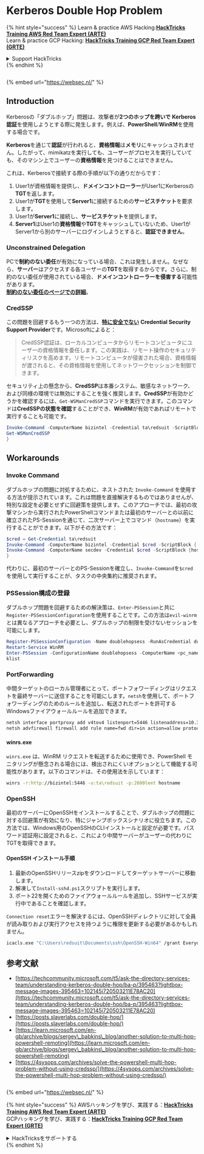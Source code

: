 # Kerberos Double Hop Problem

{% hint style="success" %}
Learn & practice AWS Hacking:<img src="/.gitbook/assets/arte.png" alt="" data-size="line">[**HackTricks Training AWS Red Team Expert (ARTE)**](https://training.hacktricks.xyz/courses/arte)<img src="/.gitbook/assets/arte.png" alt="" data-size="line">\
Learn & practice GCP Hacking: <img src="/.gitbook/assets/grte.png" alt="" data-size="line">[**HackTricks Training GCP Red Team Expert (GRTE)**<img src="/.gitbook/assets/grte.png" alt="" data-size="line">](https://training.hacktricks.xyz/courses/grte)

<details>

<summary>Support HackTricks</summary>

* Check the [**subscription plans**](https://github.com/sponsors/carlospolop)!
* **Join the** 💬 [**Discord group**](https://discord.gg/hRep4RUj7f) or the [**telegram group**](https://t.me/peass) or **follow** us on **Twitter** 🐦 [**@hacktricks\_live**](https://twitter.com/hacktricks\_live)**.**
* **Share hacking tricks by submitting PRs to the** [**HackTricks**](https://github.com/carlospolop/hacktricks) and [**HackTricks Cloud**](https://github.com/carlospolop/hacktricks-cloud) github repos.

</details>
{% endhint %}

<figure><img src="https://pentest.eu/RENDER_WebSec_10fps_21sec_9MB_29042024.gif" alt=""><figcaption></figcaption></figure>

{% embed url="https://websec.nl/" %}


## Introduction

Kerberosの「ダブルホップ」問題は、攻撃者が**2つのホップを跨いで** **Kerberos認証**を使用しようとする際に発生します。例えば、**PowerShell**/**WinRM**を使用する場合です。

**Kerberos**を通じて**認証**が行われると、**資格情報**は**メモリ**にキャッシュされません。したがって、mimikatzを実行しても、ユーザーがプロセスを実行していても、そのマシン上でユーザーの**資格情報**を見つけることはできません。

これは、Kerberosで接続する際の手順が以下の通りだからです：

1. User1が資格情報を提供し、**ドメインコントローラー**がUser1にKerberosの**TGT**を返します。
2. User1が**TGT**を使用して**Server1**に接続するための**サービスチケット**を要求します。
3. User1が**Server1**に接続し、**サービスチケット**を提供します。
4. **Server1**はUser1の**資格情報**や**TGT**をキャッシュしていないため、User1がServer1から別のサーバーにログインしようとすると、**認証できません**。

### Unconstrained Delegation

PCで**制約のない委任**が有効になっている場合、これは発生しません。なぜなら、**サーバー**はアクセスする各ユーザーの**TGT**を取得するからです。さらに、制約のない委任が使用されている場合、**ドメインコントローラーを侵害する**可能性があります。\
[**制約のない委任のページでの詳細**](unconstrained-delegation.md)。

### CredSSP

この問題を回避するもう一つの方法は、[**特に安全でない**](https://docs.microsoft.com/en-us/powershell/module/microsoft.wsman.management/enable-wsmancredssp?view=powershell-7) **Credential Security Support Provider**です。Microsoftによると：

> CredSSP認証は、ローカルコンピュータからリモートコンピュータにユーザーの資格情報を委任します。この実践は、リモート操作のセキュリティリスクを高めます。リモートコンピュータが侵害された場合、資格情報が渡されると、その資格情報を使用してネットワークセッションを制御できます。

セキュリティ上の懸念から、**CredSSP**は本番システム、敏感なネットワーク、および同様の環境では無効にすることを強く推奨します。**CredSSP**が有効かどうかを確認するには、`Get-WSManCredSSP`コマンドを実行できます。このコマンドは**CredSSPの状態を確認**することができ、**WinRM**が有効であればリモートで実行することも可能です。
```powershell
Invoke-Command -ComputerName bizintel -Credential ta\redsuit -ScriptBlock {
Get-WSManCredSSP
}
```
## Workarounds

### Invoke Command

ダブルホップの問題に対処するために、ネストされた `Invoke-Command` を使用する方法が提示されています。これは問題を直接解決するものではありませんが、特別な設定を必要とせずに回避策を提供します。このアプローチでは、最初の攻撃マシンから実行されたPowerShellコマンドまたは最初のサーバーとの以前に確立されたPS-Sessionを通じて、二次サーバー上でコマンド（`hostname`）を実行することができます。以下がその方法です：
```powershell
$cred = Get-Credential ta\redsuit
Invoke-Command -ComputerName bizintel -Credential $cred -ScriptBlock {
Invoke-Command -ComputerName secdev -Credential $cred -ScriptBlock {hostname}
}
```
代わりに、最初のサーバーとのPS-Sessionを確立し、`Invoke-Command`を`$cred`を使用して実行することが、タスクの中央集約に推奨されます。

### PSSession構成の登録

ダブルホップ問題を回避するための解決策は、`Enter-PSSession`と共に`Register-PSSessionConfiguration`を使用することです。この方法は`evil-winrm`とは異なるアプローチを必要とし、ダブルホップの制限を受けないセッションを可能にします。
```powershell
Register-PSSessionConfiguration -Name doublehopsess -RunAsCredential domain_name\username
Restart-Service WinRM
Enter-PSSession -ConfigurationName doublehopsess -ComputerName <pc_name> -Credential domain_name\username
klist
```
### PortForwarding

中間ターゲットのローカル管理者にとって、ポートフォワーディングはリクエストを最終サーバーに送信することを可能にします。`netsh`を使用して、ポートフォワーディングのためのルールを追加し、転送されたポートを許可するWindowsファイアウォールルールを追加できます。
```bash
netsh interface portproxy add v4tov4 listenport=5446 listenaddress=10.35.8.17 connectport=5985 connectaddress=10.35.8.23
netsh advfirewall firewall add rule name=fwd dir=in action=allow protocol=TCP localport=5446
```
#### winrs.exe

`winrs.exe` は、WinRM リクエストを転送するために使用でき、PowerShell モニタリングが懸念される場合には、検出されにくいオプションとして機能する可能性があります。以下のコマンドは、その使用法を示しています：
```bash
winrs -r:http://bizintel:5446 -u:ta\redsuit -p:2600leet hostname
```
### OpenSSH

最初のサーバーにOpenSSHをインストールすることで、ダブルホップの問題に対する回避策が有効になり、特にジャンプボックスシナリオに役立ちます。この方法では、Windows用のOpenSSHのCLIインストールと設定が必要です。パスワード認証用に設定されると、これにより中間サーバーがユーザーの代わりにTGTを取得できます。

#### OpenSSH インストール手順

1. 最新のOpenSSHリリースzipをダウンロードしてターゲットサーバーに移動します。
2. 解凍して`Install-sshd.ps1`スクリプトを実行します。
3. ポート22を開くためのファイアウォールルールを追加し、SSHサービスが実行中であることを確認します。

`Connection reset`エラーを解決するには、OpenSSHディレクトリに対して全員が読み取りおよび実行アクセスを持つように権限を更新する必要があるかもしれません。
```bash
icacls.exe "C:\Users\redsuit\Documents\ssh\OpenSSH-Win64" /grant Everyone:RX /T
```
## 参考文献

* [https://techcommunity.microsoft.com/t5/ask-the-directory-services-team/understanding-kerberos-double-hop/ba-p/395463?lightbox-message-images-395463=102145i720503211E78AC20](https://techcommunity.microsoft.com/t5/ask-the-directory-services-team/understanding-kerberos-double-hop/ba-p/395463?lightbox-message-images-395463=102145i720503211E78AC20)
* [https://posts.slayerlabs.com/double-hop/](https://posts.slayerlabs.com/double-hop/)
* [https://learn.microsoft.com/en-gb/archive/blogs/sergey\_babkins\_blog/another-solution-to-multi-hop-powershell-remoting](https://learn.microsoft.com/en-gb/archive/blogs/sergey\_babkins\_blog/another-solution-to-multi-hop-powershell-remoting)
* [https://4sysops.com/archives/solve-the-powershell-multi-hop-problem-without-using-credssp/](https://4sysops.com/archives/solve-the-powershell-multi-hop-problem-without-using-credssp/)

<figure><img src="https://pentest.eu/RENDER_WebSec_10fps_21sec_9MB_29042024.gif" alt=""><figcaption></figcaption></figure>

{% embed url="https://websec.nl/" %}

{% hint style="success" %}
AWSハッキングを学び、実践する：<img src="/.gitbook/assets/arte.png" alt="" data-size="line">[**HackTricks Training AWS Red Team Expert (ARTE)**](https://training.hacktricks.xyz/courses/arte)<img src="/.gitbook/assets/arte.png" alt="" data-size="line">\
GCPハッキングを学び、実践する：<img src="/.gitbook/assets/grte.png" alt="" data-size="line">[**HackTricks Training GCP Red Team Expert (GRTE)**<img src="/.gitbook/assets/grte.png" alt="" data-size="line">](https://training.hacktricks.xyz/courses/grte)

<details>

<summary>HackTricksをサポートする</summary>

* [**サブスクリプションプラン**](https://github.com/sponsors/carlospolop)を確認してください！
* **💬 [**Discordグループ**](https://discord.gg/hRep4RUj7f)または[**Telegramグループ**](https://t.me/peass)に参加するか、**Twitter** 🐦 [**@hacktricks\_live**](https://twitter.com/hacktricks\_live)**をフォローしてください。**
* **ハッキングのトリックを共有するには、[**HackTricks**](https://github.com/carlospolop/hacktricks)および[**HackTricks Cloud**](https://github.com/carlospolop/hacktricks-cloud)のGitHubリポジトリにPRを送信してください。**

</details>
{% endhint %}
